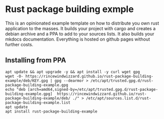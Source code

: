 # Rust package building exmple

This is an opinionated example template on how to distribute you own rust application to the masses.
It builds your project with cargo and creates a debian archive and a PPA to add to your sources lists.
It also builds your mkdocs documentation. Everything is hosted on github pages without further costs.

## Installing from PPA

    apt update && apt upgrade -y && apt install -y curl wget gpg
    wget -O- https://rincewindwizzard.github.io/rust-package-building-example/deb/KEY.gpg | gpg --dearmor > /etc/apt/trusted.gpg.d/rust-package-building-example.gpg
    echo "deb [arch=amd64,signed-by=/etc/apt/trusted.gpg.d/rust-package-building-example.gpg]  https://rincewindwizzard.github.io/rust-package-building-example/deb/ ./" > /etc/apt/sources.list.d/rust-package-building-example.list
    apt update
    apt install rust-package-building-example


